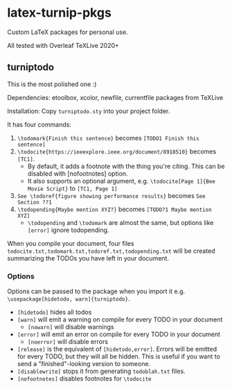 # latex-turnip-pkgs
Custom LaTeX packages for personal use.

All tested with Overleaf TeXLive 2020+

## turniptodo
This is the most polished one :)

Dependencies: etoolbox, xcolor, newfile, currentfile packages from TeXLive

Installation: Copy `turniptodo.sty` into your project folder.

It has four commands:

1. `\todomark{Finish this sentence}` becomes `[TODO1 Finish this sentence]`
2. `\todocite{https://ieeexplore.ieee.org/document/8918510}` becomes `[TC1]`.
     - By default, it adds a footnote with the thing you're citing. This can be disabled with [nofootnotes] option.
     - It also supports an optional argument, e.g. `\todocite[Page 1]{Bee Movie Script}` to `[TC1, Page 1]`
3. `See \todoref{figure showing performance results}` becomes `See Section ??1`
4. `\todopending{Maybe mention XYZ?}` becomes `[TODO?1 Maybe mention XYZ]`
     - `\todopending` and `\todomark` are almost the same, but options like `[error]` ignore todopending.

When you compile your document, four files `todocite.txt,todomark.txt,todoref.txt,todopending.txt` will be created summarizing the TODOs you have left in your document.


### Options
Options can be passed to the package when you import it e.g. `\usepackage[hidetodo, warn]{turniptodo}`.
- `[hidetodo]` hides all todos
- `[warn]` will emit a warning on compile for every TODO in your document
    - `[nowarn]` will disable warnings
- `[error]` will emit an error on compile for every TODO in your document
    - `[noerror]` will disable errors
- `[release]` is the equivalent of `[hidetodo,error]`. Errors will be emitted for every TODO, but they will all be hidden. This is useful if you want to send a "finished"-looking version to someone.
- `[disablewrite]` stops it from generating `todoblah.txt` files.
- `[nofootnotes]` disables footnotes for `\todocite`

